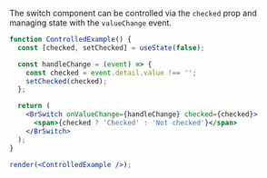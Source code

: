 The switch component can be controlled via the `checked` prop and managing state with the `valueChange` event.

```jsx live noInline
function ControlledExample() {
  const [checked, setChecked] = useState(false);

  const handleChange = (event) => {
    const checked = event.detail.value !== '';
    setChecked(checked);
  };

  return (
    <BrSwitch onValueChange={handleChange} checked={checked}>
      <span>{checked ? 'Checked' : 'Not checked'}</span>
    </BrSwitch>
  );
}

render(<ControlledExample />);
```
